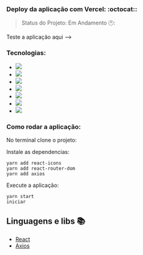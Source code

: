 ### Deploy da aplicação com Vercel: :octocat::

> Status do Projeto: Em Andamento 🕐:

Teste a aplicação aqui -->

### Tecnologias:

- <img src="https://img.shields.io/static/v1?label=react&message=framework&color=blue&style=for-the-badge&logo=REACT"/>
- <img src="https://img.shields.io/static/v1?label=Hooks&message=react&color=blue&style=for-the-badge&logo=REACT"/>
- <img src="https://img.shields.io/static/v1?label=axios&message=Request&color=blueviolet&style=for-the-badge&logo=AXIOS"/>
- <img src="https://img.shields.io/static/v1?label=javascript&message=Programming%20language&color=yellow&style=for-the-badge&logo=JAVASCRIPT"/>
- <img src="https://img.shields.io/static/v1?label=styled-components&message=LIB&color=red&style=for-the-badge&logo=styled-components"/>
- <img src="https://img.shields.io/static/v1?label=jsx&message=Markup&language&color=orange&style=for-the-badge&logo=JSX"/>
- <img src="https://img.shields.io/static/v1?label=notion&message=Gerenciamento&language&color=black&style=for-the-badge&logo=NOTION"/>

### Como rodar a aplicação:

No terminal clone o projeto:

Instale as dependencias:

```
yarn add react-icons
yarn add react-router-dom
yarn add axios
```

Execute a aplicação:

```
yarn start
iniciar
```

## Linguagens e libs :books:

- [React](https://pt-br.reactjs.org/)
- [Axios](https://www.npmjs.com/package/axios)
